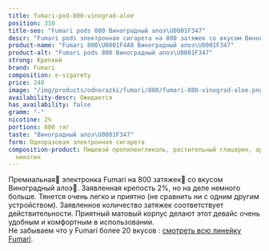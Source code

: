 ```yaml
---
title: fumari-pod-800-vinograd-aloe
position: 310
title-seo: "Fumari pods 800 Виноградный алоэ\U0001F347"
descr: "Fumari pods электронная сигарета на 800 затяжек со вкусом Виноградный алоэ\U0001F347"
product-name: "Fumari 800\U0001F4A8 Виноградный алоэ\U0001F347"
product-alt: "Fumari pods 800 Виноградный алоэ\U0001F347"
strong: Крепкий
brand: Fumari
composition: e-sigarety
price: 240
image: "/img/products/odnorazki/fumari/800/fumari-800-vinograd-aloe.png"
availability-descr: Ожидается
has_availability: false
gramm: "-"
nicotine: 2%
portions: 800 тяг
taste: "Виноградный алоэ\U0001F347"
form: Одноразовая электронная сигарета
composition-product: Пищевой пропиленгликоль, растительный глицерин, ароматизатор,
  никотин
---
```


Премиальная🥇 электронка Fumari на 800 затяжек💨 со вкусом Виноградный алоэ🍇. Заявленная крепость 2%, но на деле немного больше. Тянется очень легко и приятно (не сравнить ни с одним другим устройством). Заявленное количество затяжек соответствует действительности. Приятный матовый корпус делают этот девайс очень удобным и комфортным в использовании.<br>
Не забываем что у Fumari более 20 вкусов : [смотреть всю линейку Fumari](/fumari).